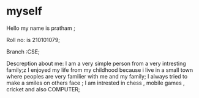 # myself

Hello my name is pratham ;

Roll no: is 210101079;

Branch :CSE;

Descreption  about me:
 I am a very simple person  from a very intresting family;z
 I enjoyed my life from my childhood because i live in a small town where peoples are very familier with me and my family;
 I always tried to make a smiles on others face ;
 I am intrested in chess , mobile games , cricket and also COMPUTER;
